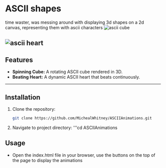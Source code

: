 # ASCII shapes
time waster, was messing around with displaying 3d shapes on a 2d canvas, representing them with ascii characters
![ascii cube](https://github.com/user-attachments/assets/77fa108e-16f6-486f-8a5e-00db8ef301f7)

![ascii heart](https://github.com/user-attachments/assets/cf627bfe-c82d-4e8b-a508-ffa612000b90)
---

## Features
- **Spinning Cube:** A rotating ASCII cube rendered in 3D.
- **Beating Heart:** A dynamic ASCII heart that beats continuously.
---

## Installation

1. Clone the repository:
   ```bash
   git clone https://github.com/MichealWhitney/ASCIIAnimations.git

2. Navigate to project directory:
    '''cd ASCIIAnimations

## Usage
- Open the index.html file in your browser, use the buttons on the top of the page to display the animations
